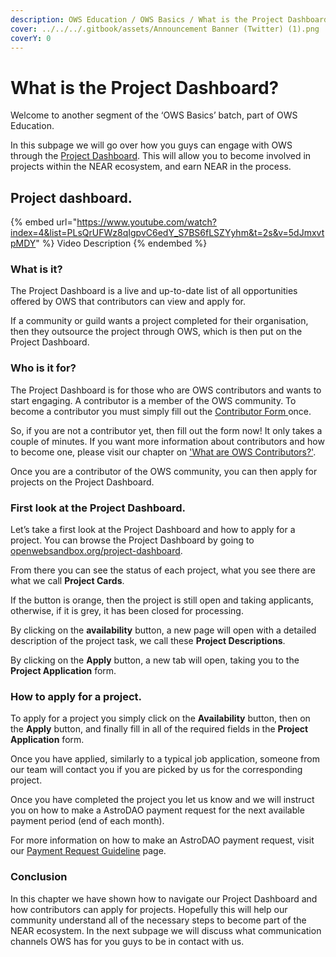 ```yaml
---
description: OWS Education / OWS Basics / What is the Project Dashboard?
cover: ../../../.gitbook/assets/Announcement Banner (Twitter) (1).png
coverY: 0
---
```


# What is the Project Dashboard?

Welcome to another segment of the ‘OWS Basics’ batch, part of OWS Education.

In this subpage we will go over how you guys can engage with OWS through the [Project Dashboard](https://www.openwebsandbox.org/projects-dashboard). This will allow you to become involved in projects within the NEAR ecosystem, and earn NEAR in the process.

## Project dashboard.

{% embed url="https://www.youtube.com/watch?index=4&list=PLsQrUFWz8qIgpvC6edY_S7BS6fLSZYyhm&t=2s&v=5dJmxvtpMDY" %}
Video Description
{% endembed %}

### What is it?

The Project Dashboard is a live and up-to-date list of all opportunities offered by OWS that contributors can view and apply for.

If a community or guild wants a project completed for their organisation, then they outsource the project through OWS, which is then put on the Project Dashboard.

### Who is it for?

The Project Dashboard is for those who are OWS contributors and wants to start engaging. A contributor is a member of the OWS community. To become a contributor you must simply fill out the [Contributor Form ](https://airtable.com/shr4is9xLFYTgjUmX)once.

So, if you are not a contributor yet, then fill out the form now! It only takes a couple of minutes. If you want more information about contributors and how to become one, please visit our chapter on ['What are OWS Contributors?'](what-are-ows-contributors.md).

Once you are a contributor of the OWS community, you can then apply for projects on the Project Dashboard.

### First look at the Project Dashboard.

Let’s take a first look at the Project Dashboard and how to apply for a project. You can browse the Project Dashboard by going to [openwebsandbox.org/project-dashboard](http://openwebsandbox.org/project-dashboard). &#x20;

From there you can see the status of each project, what you see there are what we call **Project Cards**.&#x20;

If the button is orange, then the project is still open and taking applicants, otherwise, if it is grey, it has been closed for processing.

By clicking on the **availability** button, a new page will open with a detailed description of the project task, we call these **Project Descriptions**.&#x20;

By clicking on the **Apply** button, a new tab will open, taking you to the **Project Application** form.&#x20;

### How to apply for a project.

To apply for a project you simply click on the **Availability** button, then on the **Apply** button, and finally fill in all of the required fields in the **Project Application** form.

Once you have applied, similarly to a typical job application, someone from our team will contact you if you are picked by us for the corresponding project.

Once you have completed the project you let us know and we will instruct you on how to make a AstroDAO payment request for the next available payment period (end of each month).

For more information on how to make an AstroDAO payment request, visit our [Payment Request Guideline](../../../earn/payment-request-guideline.md) page.&#x20;

### Conclusion

In this chapter we have shown how to navigate our Project Dashboard and how contributors can apply for projects. Hopefully this will help our community understand all of the necessary steps to become part of the NEAR ecosystem. In the next subpage we will discuss what communication channels OWS has for you guys to be in contact with us.&#x20;
